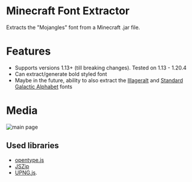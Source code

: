 # Minecraft Font Extractor
Extracts the "Mojangles" font from a Minecraft .jar file.

# Features
- Supports versions 1.13+ (till breaking changes). Tested on 1.13 - 1.20.4
- Can extract/generate bold styled font
- Maybe in the future, ability to also extract the [Illageralt](https://minecraft.wiki/w/Minecraft_Dungeons:Illageralt) and [Standard Galactic Alphabet](https://minecraft.wiki/w/Enchanting_Table#Standard_Galactic_Alphabet) fonts

# Media
![main page](https://i.imgur.com/es8mBLj.png)

## Used libraries
- [opentype.js](https://github.com/opentypejs/opentype.js)
- [JSZip](https://github.com/Stuk/jszip)
- [UPNG.js](https://github.com/photopea/UPNG.js).
